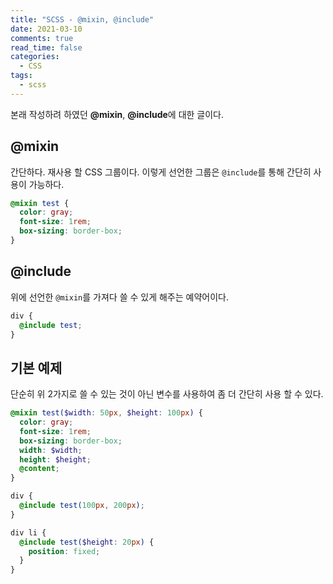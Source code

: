 ```yaml
---
title: "SCSS - @mixin, @include"
date: 2021-03-10
comments: true
read_time: false
categories:
  - CSS
tags:
  - scss
---
```


본래 작성하려 하였던 **@mixin**, **@include**에 대한 글이다.

## @mixin

간단하다. 재사용 할 CSS 그룹이다. 이렇게 선언한 그룹은 `@include`를 통해 간단히 사용이 가능하다.

```scss
@mixin test {
  color: gray;
  font-size: 1rem;
  box-sizing: border-box;
}
```

## @include

위에 선언한 `@mixin`를 가져다 쓸 수 있게 해주는 예약어이다.

```scss
div {
  @include test;
}
```

## 기본 예제

단순히 위 2가지로 쓸 수 있는 것이 아닌 변수를 사용하여 좀 더 간단히 사용 할 수 있다.

```scss
@mixin test($width: 50px, $height: 100px) {
  color: gray;
  font-size: 1rem;
  box-sizing: border-box;
  width: $width;
  height: $height;
  @content;
}

div {
  @include test(100px, 200px);
}

div li {
  @include test($height: 20px) {
    position: fixed;
  }
}
```
